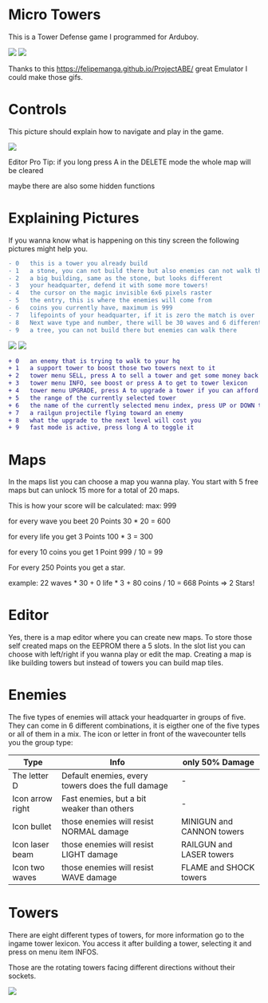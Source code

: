 # Micro Towers
This is a Tower Defense game I programmed for Arduboy.

![][gifCampain]  ![][gifEditor] 

Thanks to this https://felipemanga.github.io/ProjectABE/ great Emulator I could make those gifs.

[gifCampain]: https://github.com/hartmann1301/MicroTowers/blob/master/gifCampain.gif
[gifEditor]: https://github.com/hartmann1301/MicroTowers/blob/master/gifEditor.gif

# Controls
This picture should explain how to navigate and play in the game.

![][explainControls]    

[explainControls]: https://github.com/hartmann1301/MicroTowers/blob/master/Extras/explainControls.png

Editor Pro Tip: if you long press A in the DELETE mode the whole map will be cleared

maybe there are also some hidden functions 

# Explaining Pictures
If you wanna know what is happening on this tiny screen the following pictures might help you.

```diff 
- 0   this is a tower you already build
- 1   a stone, you can not build there but also enemies can not walk there
- 2   a big building, same as the stone, but looks different 
- 3   your headquarter, defend it with some more towers!
- 4   the cursor on the magic invisible 6x6 pixels raster
- 5   the entry, this is where the enemies will come from
- 6   coins you currently have, maximum is 999
- 7   lifepoints of your headquarter, if it is zero the match is over
- 8   Next wave type and number, there will be 30 waves and 6 different types
- 9   a tree, you can not build there but enemies can walk there
```
![][explainPicture1]         ![][explainPicture2]

```diff 
+ 0   an enemy that is trying to walk to your hq
+ 1   a support tower to boost those two towers next to it
+ 2   tower menu SELL, press A to sell a tower and get some money back
+ 3   tower menu INFO, see boost or press A to get to tower lexicon
+ 4   tower menu UPGRADE, press A to upgrade a tower if you can afford it
+ 5   the range of the currently selected tower
+ 6   the name of the currently selected menu index, press UP or DOWN to change
+ 7   a railgun projectile flying toward an enemy
+ 8   what the upgrade to the next level will cost you
+ 9   fast mode is active, press long A to toggle it
```
[explainPicture1]: https://github.com/hartmann1301/MicroTowers/blob/master/Extras/explainPicture1.png
[explainPicture2]: https://github.com/hartmann1301/MicroTowers/blob/master/Extras/explainPicture2.png

# Maps
In the maps list you can choose a map you wanna play. You start with 5 free maps but can unlock 15 more for a total of 20 maps.

This is how your score will be calculated:              max:   999

  for every wave you beet 20 Points               30 * 20   =  600 
  
  for every life you get 3 Points                 100 * 3   =  300
  
  for every 10 coins you get 1 Point              999 / 10  =   99

For every 250 Points you get a star.

  example: 22 waves * 30 + 0 life * 3 + 80 coins / 10 = 668 Points   => 2 Stars!

# Editor
Yes, there is a map editor where you can create new maps. To store those self created maps on the EEPROM there a 5 slots. In the slot list you can choose with left/right if you wanna play or edit the map. Creating a map is like building towers but instead of towers you can build map tiles.

# Enemies 
The five types of enemies will attack your headquarter in groups of five. They can come in 6 different combinations, it is eigther one of the five types or all of them in a mix. The icon or letter in front of the wavecounter tells you the group type:

Type |  Info | only 50% Damage
--- | --- | --- 
The letter D | Default enemies, every towers does the full damage | -
Icon arrow right | Fast enemies, but a bit weaker than others | -
Icon bullet | those enemies will resist NORMAL damage | MINIGUN and CANNON towers
Icon laser beam | those enemies will resist LIGHT damage | RAILGUN and LASER towers
Icon two waves | those enemies will resist WAVE damage | FLAME and SHOCK towers

# Towers
There are eight different types of towers, for more information go to the ingame tower lexicon. You access it after building a tower, selecting it and press on menu item INFOS.

Those are the rotating towers facing different directions without their sockets.

![][allRotatingTowers]    

[allRotatingTowers]: https://github.com/hartmann1301/MicroTowers/blob/master/Extras/allRotatingTowers.png




